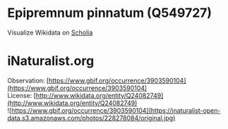 
Epipremnum pinnatum (Q549727)
=============================
  
Visualize Wikidata on [Scholia](https://scholia.toolforge.org/taxon/Q549727)
# iNaturalist.org
  
Observation: [https://www.gbif.org/occurrence/3903590104](https://www.gbif.org/occurrence/3903590104)  
License: [http://www.wikidata.org/entity/Q24082749](http://www.wikidata.org/entity/Q24082749)  
![https://www.gbif.org/occurrence/3903590104](https://inaturalist-open-data.s3.amazonaws.com/photos/228278084/original.jpg)